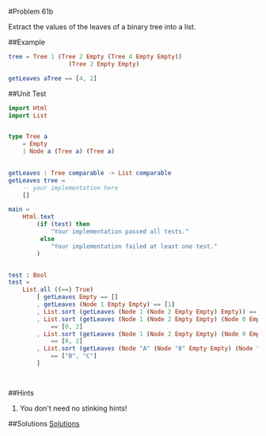 #Problem 61b

Extract the values of the leaves of a binary tree into a list.

##Example
```elm
tree = Tree 1 (Tree 2 Empty (Tree 4 Empty Empty))
                 (Tree 2 Empty Empty)

getLeaves aTree == [4, 2]
```

##Unit Test
```elm
import Html
import List


type Tree a
    = Empty
    | Node a (Tree a) (Tree a)
    

getLeaves : Tree comparable -> List comparable
getLeaves tree =
    -- your implementation here
    []

main =
    Html.text
        (if (test) then
            "Your implementation passed all tests."
         else
            "Your implementation failed at least one test."
        )


test : Bool
test =
    List.all ((==) True)
        [ getLeaves Empty == []
        , getLeaves (Node 1 Empty Empty) == [1]
        , List.sort (getLeaves (Node 1 (Node 2 Empty Empty) Empty)) == [2]
        , List.sort (getLeaves (Node 1 (Node 2 Empty Empty) (Node 0 Empty Empty))) 
            == [0, 2]
        , List.sort (getLeaves (Node 1 (Node 2 Empty Empty) (Node 0 Empty Empty)))
            == [0, 2]
        , List.sort (getLeaves (Node "A" (Node "B" Empty Empty) (Node "C" Empty Empty)))
            == ["B", "C"]
        ]

    


```  

##Hints
1. You don't need no stinking hints! 

##Solutions
[Solutions](../s/s61b.md)


